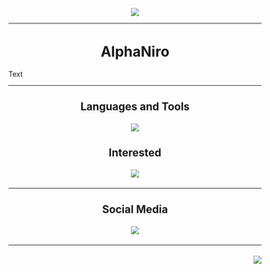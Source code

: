 <p align="center">
     <img src="https://readme-typing-svg.herokuapp.com?font=Fira+Code&weight=700&size=28&letterSpacing=big&duration=3000&pause=500&color=0ED7F3&background=FF541900&center=true&vCenter=true&width=500&height=70&lines=Welcome+To+Planet+Earth!;Nice+To+Meet+You."/>
</p>

<hr/>

<h1 align="center">AlphaNiro
</h1>
Text
<hr/>

<h2 align="center">Languages and Tools<p>
<p align="center">
  <a href="https://skillicons.dev">
    <img src="https://skillicons.dev/icons?i=java,idea,vscode,github,eclipse" />
  </a>
</p>

<h2 align="center">Interested<p>
<p align="center">
  <a href="https://skillicons.dev">
    <img src="https://skillicons.dev/icons?i=wordpress,windows,stackoverflow,rust,spring,ruby,r,py,powershell,php,linux,kotlin,js,htmx,html,gradle,go,docker,bots,dart,cloudflare,css,c,cs,cpp,aws,kubernetes,dotnet,mysql" />
  </a>
</p>

<hr/>

<h2 align="center">Social Media<p>
<p align="center">
  <a href="https://skillicons.dev">
    <img src="https://skillicons.dev/icons?i=Twitter,linkedin,instagram,discord" />
  </a>
</p>

<hr/>

<!-- 
</div> - Container, die andere HTML-Elemente gruppieren können. Das </div>-Tag markiert das Ende dieses Containers.
<br/> - Wird verwendet, um den Text oder Inhalt direkt in die nächste Zeile zu bringen. Es ist ein selbstschließendes Tag, daher benötigt es kein schließendes </br>.
</h1> - Wird verwendet, um das Ende einer Hauptüberschrift (<h1>) zu kennzeichnen. <h1> ist die größte Überschrift und wird häufig für den Titel oder Hauptkopf einer Seite verwendet.
<p> - Wird verwendet, um Text in Absätzen darzustellen. Es sollte normalerweise mit </p> geschlossen werden. In deinem Fall gibt es keine Inhalte zwischen <p> und dem schließenden Tag, was bedeutungslos ist.
<hr/> - Wird verwendet, um Inhalte visuell zu trennen. Es ist auch ein selbstschließendes Tag und benötigt kein schließendes </hr>.
<html> </html>, <head> </head>, <title>, <body>
-->

<img align="right" src="https://visitor-badge.laobi.icu/badge?page_id=A2N1.A2N1" />
